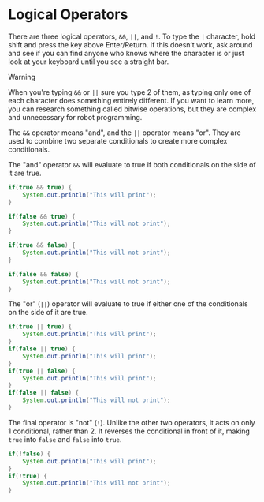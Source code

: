 # Logical Operators

There are three logical operators, `&&`, `||`, and `!`. To type the `|` character, hold shift and press the key above Enter/Return. If this doesn’t work, ask around and see if you can find anyone who knows where the character is or just look at your keyboard until you see a straight bar.

> [!WARNING]
> When you're typing `&&` or `||` sure you type 2 of them, as typing only one of each character does something entirely different. If you want to learn more, you can research something called bitwise operations, but they are complex and unnecessary for robot programming.

The `&&` operator means "and", and the `||` operator means "or". They are used to combine two separate conditionals to create more complex conditionals.

The "and" operator `&&` will evaluate to true if both conditionals on the side of it are true.

```java
if(true && true) {
    System.out.println("This will print");
}

if(false && true) {
    System.out.println("This will not print");
}

if(true && false) {
    System.out.println("This will not print");
}

if(false && false) {
    System.out.println("This will not print");
}
```

The "or" (`||`) operator will evaluate to true if either one of the conditionals on the side of it are true.

```java
if(true || true) {
    System.out.println("This will print");
}
if(false || true) {
    System.out.println("This will print");
}
if(true || false) {
    System.out.println("This will print");
}
if(false || false) {
    System.out.println("This will not print");
}
```

The final operator is "not" (`!`). Unlike the other two operators, it acts on only 1 conditional, rather than 2. It reverses the conditional in front of it, making `true` into `false` and `false` into `true`.

```java
if(!false) {
    System.out.println("This will print");
}
if(!true) {
    System.out.println("This will not print");
}
```
